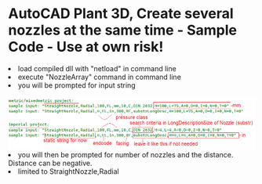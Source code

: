 # AutoCAD Plant 3D, Create several nozzles at the same time - Sample Code - Use at own risk!

<li>load compiled dll with "netload" in command line</li>
<li>execute "NozzleArray" command in command line</li>
<li>you will be prompted for input string</li><br>
<img src="https://github.com/Henaccount/NozzleArray/blob/master/nozzleArry-Input.png"><br>
<li>you will then be prompted for number of nozzles and the distance. Distance can be negative.</li>
<li>limited to StraightNozzle,Radial</li>
